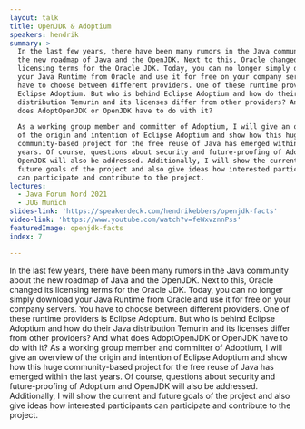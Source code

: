 ```yaml
---
layout: talk
title: OpenJDK & Adoptium
speakers: hendrik
summary: >
  In the last few years, there have been many rumors in the Java community about
  the new roadmap of Java and the OpenJDK. Next to this, Oracle changed its
  licensing terms for the Oracle JDK. Today, you can no longer simply download
  your Java Runtime from Oracle and use it for free on your company servers. You
  have to choose between different providers. One of these runtime providers is
  Eclipse Adoptium. But who is behind Eclipse Adoptium and how do their Java
  distribution Temurin and its licenses differ from other providers? And what
  does AdoptOpenJDK or OpenJDK have to do with it?

  As a working group member and committer of Adoptium, I will give an overview
  of the origin and intention of Eclipse Adoptium and show how this huge
  community-based project for the free reuse of Java has emerged within the last
  years. Of course, questions about security and future-proofing of Adoptium and
  OpenJDK will also be addressed. Additionally, I will show the current and
  future goals of the project and also give ideas how interested participants
  can participate and contribute to the project.
lectures:
  - Java Forum Nord 2021
  - JUG Munich
slides-link: 'https://speakerdeck.com/hendrikebbers/openjdk-facts'
video-link: 'https://www.youtube.com/watch?v=feWxvznnPss'
featuredImage: openjdk-facts
index: 7

---
```


In the last few years, there have been many rumors in the Java community about the new roadmap of Java and the OpenJDK. Next to this, Oracle changed its licensing terms for the Oracle JDK. Today, you can no longer simply download your Java Runtime from Oracle and use it for free on your company servers. You have to choose between different providers. One of these runtime providers is Eclipse Adoptium. But who is behind Eclipse Adoptium and how do their Java distribution Temurin and its licenses differ from other providers? And what does AdoptOpenJDK or OpenJDK have to do with it?
As a working group member and committer of Adoptium, I will give an overview of the origin and intention of Eclipse Adoptium and show how this huge community-based project for the free reuse of Java has emerged within the last years. Of course, questions about security and future-proofing of Adoptium and OpenJDK will also be addressed. Additionally, I will show the current and future goals of the project and also give ideas how interested participants can participate and contribute to the project.
